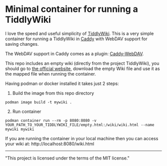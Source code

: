 # Minimal container for running a TiddlyWiki

I love the speed and useful simplicity of [TiddlyWiki](https://tiddlywiki.com/). This is a very simple container for running a TiddlyWiki in [Caddy](https://caddyserver.com/) with WebDAV support for saving changes.

The WebDAV support in Caddy comes as a plugin: [Caddy-WebDAV](github.com/mholt/caddy-webdav).

This repo includes an empty wiki (directly from the project TiddlyWiki), you should go to [the official website](https://tiddlywiki.com/), download the empty Wiki file and use it as the mapped file when running the container.

Having podman or docker installed it takes just 2 steps:

1. Build the image from this repo directory
```
podman image build -t mywiki .
```

2. Run container
```
podman container run --rm -p 8080:8080 -v YOUR_PATH_TO_YOUR_TIDDLYWIKI_FILE/empty.html:/wiki/wiki.html --name mywiki mywiki
```


If you are running the container in your local machine then you can access your wiki at: http://localhost:8080/wiki.html

-------
"This project is licensed under the terms of the MIT license."
